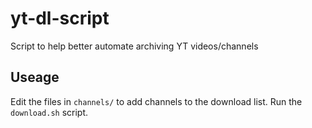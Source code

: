 # yt-dl-script
Script to help better automate archiving YT videos/channels

## Useage
Edit the files in `channels/` to add channels to the download list.
Run the `download.sh` script.
